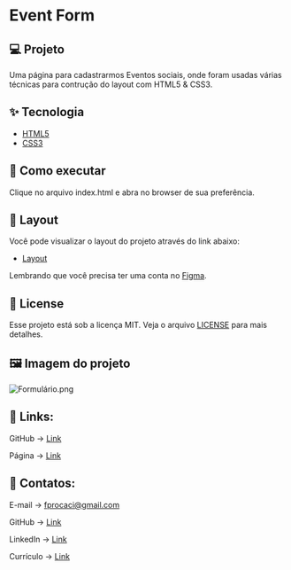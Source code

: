 # Event Form

## 💻 Projeto

Uma página para cadastrarmos Eventos sociais, onde foram usadas várias técnicas para contrução do layout com HTML5 & CSS3.

## ✨ Tecnologia

- [HTML5](https://www.typescriptlang.org/)
- [CSS3](https://www.w3.org/)

## 🚀 Como executar

Clique no arquivo index.html e abra no browser de sua preferência.

## 🔖 Layout

Você pode visualizar o layout do projeto através do link abaixo:

- [Layout](https://www.figma.com/community/file/1183851486714665394)

Lembrando que você precisa ter uma conta no [Figma](http://figma.com/).

## 📝 License

Esse projeto está sob a licença MIT. Veja o arquivo [LICENSE](LICENSE) para mais detalhes.

## **🖼️** Imagem do projeto

![Formulário.png](Event%20Form%202e93abd0fc0e4eb7b73d56230dac2cb3/Formulrio.png)

## **🔗** Links:

GitHub → [Link](https://github.com/fprocaci/eventForm)

Página → [Link](https://event-form-fps.vercel.app/)

## **📇** Contatos:

E-mail → fprocaci@gmail.com

GitHub → [Link](https://github.com/fprocaci) 

LinkedIn → [Link](https://www.linkedin.com/in/fabricio-procaci)  

Currículo → [Link](https://fprocaci.github.io/)